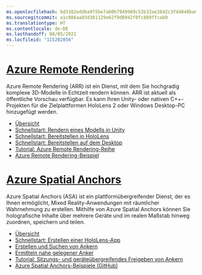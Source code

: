 ```yaml
---
ms.openlocfilehash: bd3182eddba975be7a60b7949909c52b32ae2642c3fd4040ba0019f51d53d33e
ms.sourcegitcommit: a1c086aa83d381129e62f9d8942f0fc889ffcab0
ms.translationtype: HT
ms.contentlocale: de-DE
ms.lasthandoff: 08/05/2021
ms.locfileid: "115202856"
---
```

# <a name="azure-remote-rendering"></a>[Azure Remote Rendering](#tab/arr)

Azure Remote Rendering (ARR) ist ein Dienst, mit dem Sie hochgradig komplexe 3D-Modelle in Echtzeit rendern können. ARR ist aktuell als öffentliche Vorschau verfügbar. Es kann Ihren Unity- oder nativen C++-Projekten für die Zielplattformen HoloLens 2 oder Windows Desktop-PC hinzugefügt werden.

* [Übersicht](/azure/remote-rendering/overview/about) 
* [Schnellstart: Rendern eines Modells in Unity](/azure/remote-rendering/quickstarts/render-model) 
* [Schnellstart: Bereitstellen in HoloLens](/azure/remote-rendering/quickstarts/deploy-to-hololens) 
* [Schnellstart: Bereitstellen auf dem Desktop](/azure/remote-rendering/quickstarts/deploy-to-desktop) 
* [Tutorial: Azure Remote Rendering-Reihe](/azure/remote-rendering/tutorials/unity/tutorial-landing) 
* [Azure Remote Rendering-Beispiel](/azure/remote-rendering/samples/showcase-app)

# <a name="azure-spatial-anchors"></a>[Azure Spatial Anchors](#tab/asa)

Azure Spatial Anchors (ASA) ist ein plattformübergreifender Dienst, der es Ihnen ermöglicht, Mixed Reality-Anwendungen mit räumlicher Wahrnehmung zu erstellen. Mithilfe von Azure Spatial Anchors können Sie holografische Inhalte über mehrere Geräte und im realen Maßstab hinweg zuordnen, speichern und teilen.

* [Übersicht](/azure/spatial-anchors/overview) 
* [Schnellstart: Erstellen einer HoloLens-App](/azure/spatial-anchors/quickstarts/get-started-unity-hololens) 
* [Erstellen und Suchen von Ankern](/azure/spatial-anchors/how-tos/create-locate-anchors-unity) 
* [Ermitteln nahe gelegener Anker](/azure/spatial-anchors/how-tos/set-up-coarse-reloc-unity)
* [Tutorial: Sitzungs- und geräteübergreifendes Freigeben von Ankern](/azure/spatial-anchors/tutorials/tutorial-share-anchors-across-devices?tabs=VS%2cAndroid)  
* [Azure Spatial Anchors-Beispiele (GitHub)](https://github.com/Azure/azure-spatial-anchors-samples) 